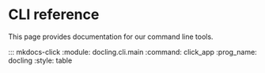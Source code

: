 # CLI reference

This page provides documentation for our command line tools.

::: mkdocs-click
    :module: docling.cli.main
    :command: click_app
    :prog_name: docling
    :style: table
